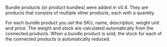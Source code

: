 Bundle products (or product bundles) were added in v0.4. They are products that consists of multiple other products, each with a quantity. 

For each bundle product you set the SKU, name, description, weight unit and price. The weight and stock are calculated automatically from the connected products. When a bundle product is sold, the stock for each of the connected products is automatically reduced.

